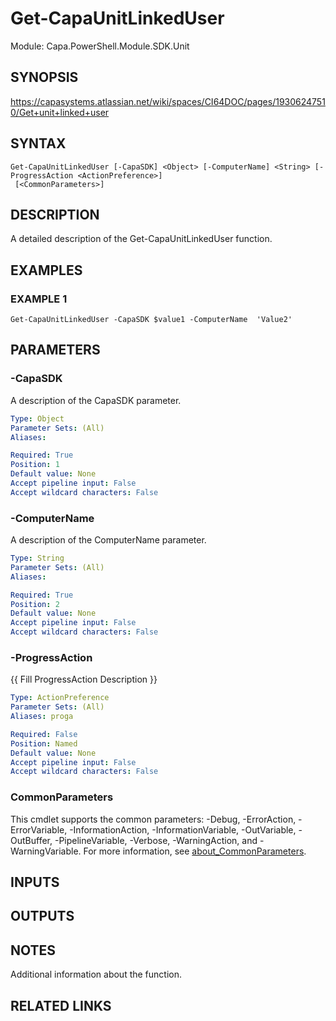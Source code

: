 # Get-CapaUnitLinkedUser

Module: Capa.PowerShell.Module.SDK.Unit

## SYNOPSIS
https://capasystems.atlassian.net/wiki/spaces/CI64DOC/pages/19306247510/Get+unit+linked+user

## SYNTAX

```
Get-CapaUnitLinkedUser [-CapaSDK] <Object> [-ComputerName] <String> [-ProgressAction <ActionPreference>]
 [<CommonParameters>]
```

## DESCRIPTION
A detailed description of the Get-CapaUnitLinkedUser function.

## EXAMPLES

### EXAMPLE 1
```
Get-CapaUnitLinkedUser -CapaSDK $value1 -ComputerName  'Value2'
```

## PARAMETERS

### -CapaSDK
A description of the CapaSDK parameter.

```yaml
Type: Object
Parameter Sets: (All)
Aliases:

Required: True
Position: 1
Default value: None
Accept pipeline input: False
Accept wildcard characters: False
```

### -ComputerName
A description of the ComputerName  parameter.

```yaml
Type: String
Parameter Sets: (All)
Aliases:

Required: True
Position: 2
Default value: None
Accept pipeline input: False
Accept wildcard characters: False
```

### -ProgressAction
{{ Fill ProgressAction Description }}

```yaml
Type: ActionPreference
Parameter Sets: (All)
Aliases: proga

Required: False
Position: Named
Default value: None
Accept pipeline input: False
Accept wildcard characters: False
```

### CommonParameters
This cmdlet supports the common parameters: -Debug, -ErrorAction, -ErrorVariable, -InformationAction, -InformationVariable, -OutVariable, -OutBuffer, -PipelineVariable, -Verbose, -WarningAction, and -WarningVariable. For more information, see [about_CommonParameters](http://go.microsoft.com/fwlink/?LinkID=113216).

## INPUTS

## OUTPUTS

## NOTES
Additional information about the function.

## RELATED LINKS
